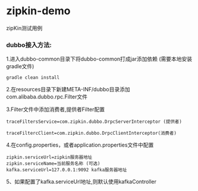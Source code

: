 # zipkin-demo

zipKin测试用例

### dubbo接入方法:
1.进入dubbo-common目录下将dubbo-common打成jar添加依赖 (需要本地安装gradle文件)
```
gradle clean install
```

2.在resources目录下新建META-INF/dubbo目录添加com.alibaba.dubbo.rpc.Filter文件

3.Filter文件中添加消费者,提供者Filter配置
```
traceFiltersService=com.zipkin.dubbo.DrpcServerInterceptor (提供者)

traceFiltercClient=com.zipkin.dubbo.DrpcClientInterceptor(消费者)

```

4.在config.properties，或者application.properties文件中配置
```
zipkin.serviceUrl=zipkin服务器地址
zipkin.serviceName=当前服务名称 (可选)
kafka.serviceUrl=127.0.0.1:9092 kafka服务器地址 
```

5、如果配置了kafka.serviceUrl地址,则默认使用kafkaController

